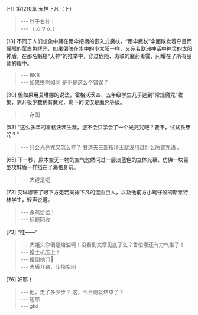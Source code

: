 
[-1] 第1210章 天神下凡（下）
>--- 脖子右拧！<br>
>--- （｡ò ∀ ó｡）<br>

[13] 不同于人们想象中藏在雨伞把柄的嵌入式魔杖，“雨伞魔杖”伞面散发着夺目而耀眼的莹白色辉光，如果倒映在水中的小太阳一样，又宛若欧洲神话中神灵的太阳神盾，在那名魁梧“天神”的推举中，穿过危险、斑驳的魔药毒雾，闪耀在了所有巫师的眼中。
>--- BKB<br>
>--- 如果换啊如同 是不是这么个错误？<br>

[30] 但如果用艾琳娜的说法，霍格沃茨四、五年级学生几乎达到“常规魔咒”收集，除开极少数稀有魔咒，剩下的仅仅是魔咒等级。
>--- 存图<br>

[53] “这么多年的霍格沃茨生涯，您不会只学会了一个光亮咒吧？要不，试试铁甲咒？”
>--- 只会光亮咒又怎么样？
甘道夫三部指环王就没用过什么厉害咒语 。<br>

[65] 下一秒，原本空无一物的空气忽然闪过一层淡蓝色的立体光幕，仿佛一块巨型攻城盾一样挡在了海格身前。
>--- 大锤是吧<br>

[72] 艾琳娜瞥了眼下方宛若天神下凡的混血巨人，以及他前方小鸡仔般的斯莱特林学生，轻声说道。
>--- 杀鸡给给！<br>
>--- 标题回收<br>

[73] “推——”
>--- 大姐头你倒是给油啊！没看到文章见底了么？鲁伯哪还有力气推了！<br>
>--- 推土机压上！<br>
>--- 推倒他们🐶<br>
>--- 大盾开路，压榨空间<br>

[76] 好耶！
>--- 他，走了多少步？
这，今日份就结束了？<br>
>--- 短耶<br>
>--- gkd<br>

